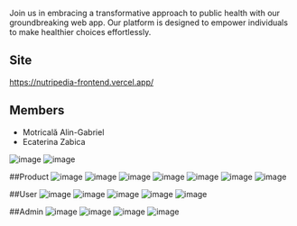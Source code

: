 Join us in embracing a transformative approach to public health with our groundbreaking web app. Our platform is designed to empower individuals to make healthier choices effortlessly.

## Site
https://nutripedia-frontend.vercel.app/

## Members
- Motricală Alin-Gabriel
- Ecaterina Zabica

![image](https://github.com/FR13ND-ly/nutripedia/assets/57838113/cc0af5f0-5f3e-4e26-ad10-9e761fc4e1bd)
![image](https://github.com/FR13ND-ly/nutripedia/assets/57838113/ee85ad84-b1b8-4482-9f84-275fe502801f)

##Product
![image](https://github.com/FR13ND-ly/nutripedia/assets/57838113/fa1abccd-f126-4df9-b183-a9d9bb298b1b)
![image](https://github.com/FR13ND-ly/nutripedia/assets/57838113/df413d8e-d163-439a-8c54-20fae98f106b)
![image](https://github.com/FR13ND-ly/nutripedia/assets/57838113/d6841154-1ac1-49c9-8aa4-2fcdb32b2db3)
![image](https://github.com/FR13ND-ly/nutripedia/assets/57838113/6c911f1d-83d6-476b-b00c-34137e673083)
![image](https://github.com/FR13ND-ly/nutripedia/assets/57838113/c1809d74-61fe-469f-ae36-6e6738e4c349)
![image](https://github.com/FR13ND-ly/nutripedia/assets/57838113/4925715f-0962-4d84-9a12-e30763e031b5)
![image](https://github.com/FR13ND-ly/nutripedia/assets/57838113/7a39e9df-7b6d-42f1-9c37-fb0d01c14446)

##User
![image](https://github.com/FR13ND-ly/nutripedia/assets/57838113/375e339a-647b-4353-87c6-c01a8d5071ca)
![image](https://github.com/FR13ND-ly/nutripedia/assets/57838113/965c270f-0955-434f-82da-e0b5297fdaa9)
![image](https://github.com/FR13ND-ly/nutripedia/assets/57838113/1a660a39-2cfa-499c-ad33-996fd1464f2c)
![image](https://github.com/FR13ND-ly/nutripedia/assets/57838113/e462e25f-06f9-49c2-81ce-04ecfd90d38c)
![image](https://github.com/FR13ND-ly/nutripedia/assets/57838113/7727d0d5-10fc-4e57-ac69-9771495fc87f)

##Admin
![image](https://github.com/FR13ND-ly/nutripedia/assets/57838113/b0c441cf-e95a-44f9-b824-f0b8934ea519)
![image](https://github.com/FR13ND-ly/nutripedia/assets/57838113/65fdefea-4bc0-4ea2-a7fe-cd665a04434f)
![image](https://github.com/FR13ND-ly/nutripedia/assets/57838113/640a06c4-0836-4dc4-90fd-75ba5926141a)
![image](https://github.com/FR13ND-ly/nutripedia/assets/57838113/336b9986-ac76-48f7-8710-12a8e415beb5)
